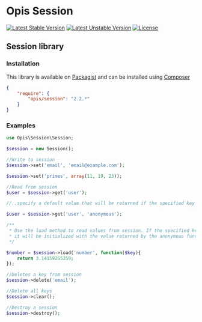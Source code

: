 Opis Session
============
[![Latest Stable Version](https://poser.pugx.org/opis/session/version.png)](https://packagist.org/packages/opis/session)
[![Latest Unstable Version](https://poser.pugx.org/opis/session/v/unstable.png)](//packagist.org/packages/opis/session)
[![License](https://poser.pugx.org/opis/session/license.png)](https://packagist.org/packages/opis/session)

Session library
--------------


### Installation

This library is available on [Packagist](https://packagist.org/packages/opis/session) and can be installed using [Composer](http://getcomposer.org)

```json
{
    "require": {
        "opis/session": "2.2.*"
    }
}
```

### Examples

```php
use Opis\Session\Session;

$session = new Session();

//Write to session
$session->set('email', 'email@example.com');

$session->set('primes', array(11, 19, 23));

//Read from session
$user = $session->get('user');

//..specify a default value that will be returned if the specified key was not set.

$user = $session->get('user', 'anonymous');

/**
 * Use the load method to read values from session. If the specified key was not set,
 * it will be initialized with the value returned by the anonymous function callback.
 */

$number = $session->load('number', function($key){
    return 3.14159265359;
});

//Deletes a key from session
$session->delete('email');

//Delete all keys
$session->clear();

//Destroy a session
$session->destroy();
```